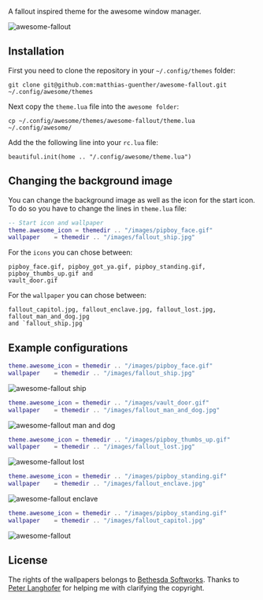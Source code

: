 A fallout inspired theme for the awesome window manager.


![awesome-fallout](http://farm9.staticflickr.com/8525/8460989216_f14766953a_c.jpg)


## Installation

First you need to clone the repository in your `~/.config/themes` folder:


    git clone git@github.com:matthias-guenther/awesome-fallout.git ~/.config/awesome/themes


Next copy the `theme.lua` file into the `awesome folder`:


    cp ~/.config/awesome/themes/awesome-fallout/theme.lua ~/.config/awesome/


Add the the following line into your `rc.lua` file:


    beautiful.init(home .. "/.config/awesome/theme.lua")


## Changing the background image

You can change the background image as well as the icon for the start icon. To do so you have to change the lines in
`theme.lua` file:


```lua
-- Start icon and wallpaper
theme.awesome_icon = themedir .. "/images/pipboy_face.gif"
wallpaper    = themedir .. "/images/fallout_ship.jpg"
```


For the `icons` you can chose between:


    pipboy_face.gif, pipboy_got_ya.gif, pipboy_standing.gif, pipboy_thumbs_up.gif and
    vault_door.gif


For the `wallpaper` you can chose between:

    fallout_capitol.jpg, fallout_enclave.jpg, fallout_lost.jpg, fallout_man_and_dog.jpg
    and `fallout_ship.jpg`


## Example configurations

```lua
theme.awesome_icon = themedir .. "/images/pipboy_face.gif"
wallpaper    = themedir .. "/images/fallout_ship.jpg"
```

![awesome-fallout ship](http://farm9.staticflickr.com/8527/8460988980_7d382e5b9d_c.jpg)


```lua
theme.awesome_icon = themedir .. "/images/vault_door.gif"
wallpaper    = themedir .. "/images/fallout_man_and_dog.jpg"
```

![awesome-fallout man and dog](http://farm9.staticflickr.com/8525/8460989216_f14766953a_c.jpg)


```lua
theme.awesome_icon = themedir .. "/images/pipboy_thumbs_up.gif"
wallpaper    = themedir .. "/images/fallout_lost.jpg"
```

![awesome-fallout lost](http://farm9.staticflickr.com/8089/8459889115_23c9f36fb0_c.jpg)


```lua
theme.awesome_icon = themedir .. "/images/pipboy_standing.gif"
wallpaper    = themedir .. "/images/fallout_enclave.jpg"
```

![awesome-fallout enclave](http://farm9.staticflickr.com/8089/8460989560_4cb1244519_c.jpg)


```lua
theme.awesome_icon = themedir .. "/images/pipboy_standing.gif"
wallpaper    = themedir .. "/images/fallout_capitol.jpg"
```

![awesome-fallout](http://farm9.staticflickr.com/8385/8460989752_35dded3842_c.jpg)


## License

The rights of the wallpapers belongs to [Bethesda Softworks](http://bethsoft.com/). Thanks to
[Peter Langhofer](https://www.facebook.com/peter.langhofer) for helping me with clarifying the copyright.


